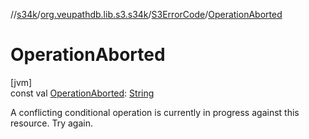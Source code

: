 //[s34k](../../../index.md)/[org.veupathdb.lib.s3.s34k](../index.md)/[S3ErrorCode](index.md)/[OperationAborted](-operation-aborted.md)

# OperationAborted

[jvm]\
const val [OperationAborted](-operation-aborted.md): [String](https://kotlinlang.org/api/latest/jvm/stdlib/kotlin/-string/index.html)

A conflicting conditional operation is currently in progress against this resource. Try again.
